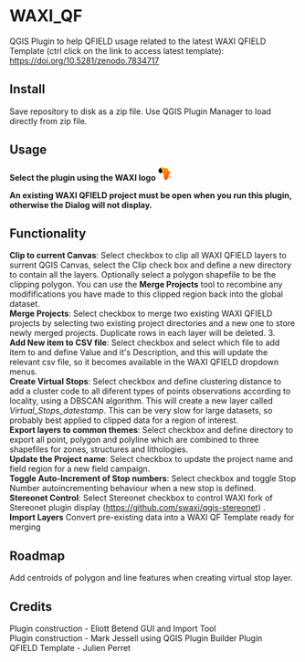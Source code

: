 # WAXI_QF
 QGIS Plugin to help QFIELD usage related to the latest WAXI QFIELD Template (ctrl click on the link to access latest template): https://doi.org/10.5281/zenodo.7834717
 
## Install
Save repository to disk as a zip file. Use QGIS Plugin Manager to load directly from zip file.

## Usage
**Select the plugin using the WAXI logo**   ![waxi_icon](icon.png)   

**An existing WAXI QFIELD project must be open when you run this plugin, otherwise the Dialog will not display.**

## Functionality

**Clip to current Canvas**: Select checkbox to clip all WAXI QFIELD layers to surrent QGIS Canvas, select the Clip check box and define a new directory to contain all the layers. Optionally select a polygon shapefile to be the clipping polygon. You can use the **Merge Projects** tool to recombine any modififications you have made to this clipped region  back into the global dataset.   
**Merge Projects**: Select checkbox to merge two existing WAXI QFIELD projects by selecting two existing project directories and a new one to store newly merged projects. Duplicate rows in each layer will be deleted. 3.    
**Add New item to CSV file**: Select checkbox and select which file to add item to and define Value and it's Description, and this will update the relevant csv file, so it becomes available in the WAXI QFIELD dropdown menus.    
**Create Virtual Stops**: Select checkbox and define clustering distance to add a cluster code to all diferent types of points observations according to locality, using a DBSCAN algorithm. This will create a new layer called *Virtual_Stops_datestamp*.  This can be very slow for large datasets, so probably best applied to clipped data for a region of interest.   
**Export layers to common themes**: Select checkbox and define directory to export all point, polygon and polyline which are combined to three  shapefiles for zones, structures and lithologies.    
**Update the Project name**: Select checkbox to update the project name and field region for a new field campaign.   
**Toggle Auto-Increment of Stop numbers**: Select checkbox and toggle Stop Number autoincrementing behaviour when a new stop is defined.    
**Stereonet Control**: Select Stereonet checkbox to control WAXI fork of Stereonet plugin display (https://github.com/swaxi/qgis-stereonet) .      
**Import Layers** Convert pre-existing data into a WAXI QF Template ready for merging   

## Roadmap

Add centroids of polygon and line features when creating virtual stop layer.
   
## Credits    
Plugin construction - Eliott Betend GUI and Import Tool    
Plugin construction - Mark Jessell using QGIS Plugin Builder Plugin    
QFIELD Template - Julien Perret    
